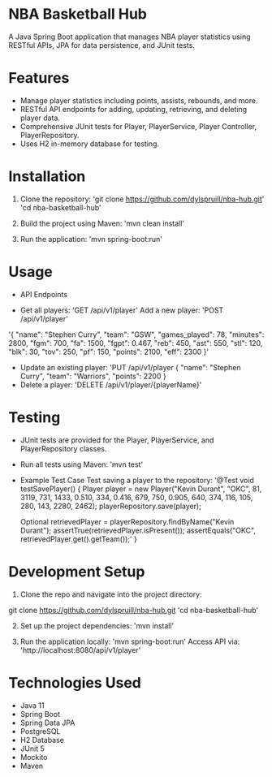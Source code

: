 # NBA Basketball Hub
A Java Spring Boot application that manages NBA player statistics using RESTful APIs, JPA for data persistence, and  JUnit tests.

# Features

* Manage player statistics including points, assists, rebounds, and more.
* RESTful API endpoints for adding, updating, retrieving, and deleting player data.
* Comprehensive JUnit tests for Player, PlayerService, Player Controller, PlayerRepository.
* Uses H2 in-memory database for testing.
  
# Installation

1. Clone the repository:
'git clone https://github.com/dylspruill/nba-hub.git'
'cd nba-basketball-hub'

2. Build the project using Maven:
'mvn clean install'

3. Run the application:
'mvn spring-boot:run'

# Usage

* API Endpoints

* Get all players:
'GET /api/v1/player'
Add a new player:
'POST /api/v1/player'

'{
  "name": "Stephen Curry",
  "team": "GSW",
  "games_played": 78,
  "minutes": 2800,
  "fgm": 700,
  "fa": 1500,
  "fgpt": 0.467,
  "reb": 450,
  "ast": 550,
  "stl": 120,
  "blk": 30,
  "tov": 250,
  "pf": 150,
  "points": 2100,
  "eff": 2300
}'
* Update an existing player:
'PUT /api/v1/player
{
  "name": "Stephen Curry",
  "team": "Warriors",
  "points": 2200
}
* Delete a player:
'DELETE /api/v1/player/{playerName}'

# Testing
* JUnit tests are provided for the Player, PlayerService, and PlayerRepository classes.
  
* Run all tests using Maven:
'mvn test'

* Example Test Case
Test saving a player to the repository:
'@Test
void testSavePlayer() {
    Player player = new Player("Kevin Durant", "OKC", 81, 3119, 731, 1433, 0.510, 334, 0.416, 679, 750, 0.905, 640, 374, 116, 105, 280, 143, 2280, 2462);
    playerRepository.save(player);
  
    Optional<Player> retrievedPlayer = playerRepository.findByName("Kevin Durant");
    assertTrue(retrievedPlayer.isPresent());
    assertEquals("OKC", retrievedPlayer.get().getTeam());'
}
# Development Setup

1. Clone the repo and navigate into the project directory:
  
git clone https://github.com/dylspruill/nba-hub.git
'cd nba-basketball-hub'

2. Set up the project dependencies:
'mvn install'

3. Run the application locally:
'mvn spring-boot:run'
Access API via:
'http://localhost:8080/api/v1/player'

# Technologies Used

* Java 11
* Spring Boot
* Spring Data JPA
* PostgreSQL
* H2 Database
* JUnit 5
* Mockito
* Maven
